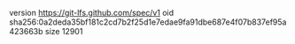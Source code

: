 version https://git-lfs.github.com/spec/v1
oid sha256:0a2deda35bf181c2cd7b2f25d1e7edae9fa91dbe687e4f07b837ef95a423663b
size 12901
